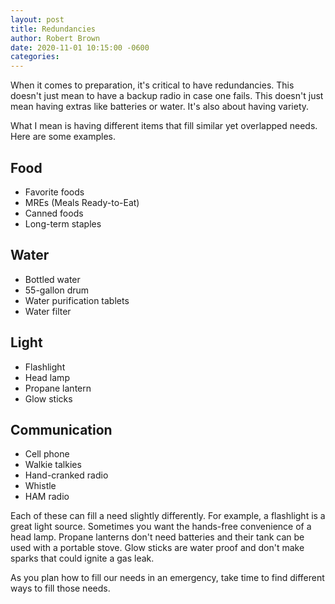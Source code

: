 ```yaml
---
layout: post
title: Redundancies
author: Robert Brown
date: 2020-11-01 10:15:00 -0600
categories:
---
```

When it comes to preparation, it's critical to have redundancies. This doesn't just mean to have a backup radio in case one fails. This doesn't just mean having extras like batteries or water. It's also about having variety.

What I mean is having different items that fill similar yet overlapped needs. Here are some examples.

## Food

* Favorite foods
* MREs (Meals Ready-to-Eat)
* Canned foods
* Long-term staples

## Water

* Bottled water
* 55-gallon drum
* Water purification tablets
* Water filter

## Light

* Flashlight
* Head lamp
* Propane lantern
* Glow sticks

## Communication

* Cell phone
* Walkie talkies
* Hand-cranked radio
* Whistle
* HAM radio

Each of these can fill a need slightly differently. For example, a flashlight is a great light source. Sometimes you want the hands-free convenience of a head lamp. Propane lanterns don't need batteries and their tank can be used with a portable stove. Glow sticks are water proof and don't make sparks that could ignite a gas leak.

As you plan how to fill our needs in an emergency, take time to find different ways to fill those needs.
